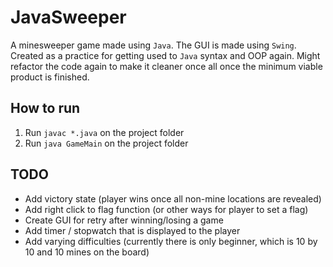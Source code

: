 # JavaSweeper
A minesweeper game made using `Java`. The GUI is made using `Swing`. Created as a practice for getting used to `Java` syntax and OOP again. Might refactor the code again to make it cleaner once all once the minimum viable product is finished.

## How to run
1. Run `javac *.java` on the project folder
2. Run `java GameMain` on the project folder

## TODO
- Add victory state (player wins once all non-mine locations are revealed)
- Add right click to flag function (or other ways for player to set a flag)
- Create GUI for retry after winning/losing a game
- Add timer / stopwatch that is displayed to the player
- Add varying difficulties (currently there is only beginner, which is 10 by 10 and 10 mines on the board)